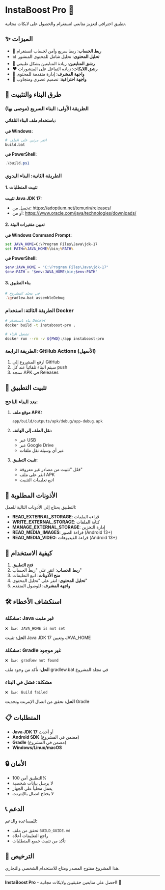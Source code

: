 # InstaBoost Pro 📱

تطبيق احترافي لتعزيز متابعي انستغرام والحصول على لايكات مجانية.

## ✨ الميزات

- 🔗 **ربط الحساب**: ربط سريع وآمن لحساب انستغرام
- 📊 **تحليل المحتوى**: تحليل شامل للمحتوى المنشور
- 👥 **رشق المتابعين**: زيادة المتابعين بشكل طبيعي
- ❤️ **رشق اللايكات**: زيادة التفاعل على المنشورات
- 🔐 **واجهة المشرف**: إدارة متقدمة للمحتوى
- 🎨 **واجهة احترافية**: تصميم عصري ومتجاوب

## 🚀 طرق البناء والتثبيت

### الطريقة الأولى: البناء السريع (موصى بها)

#### باستخدام ملف البناء التلقائي:

**في Windows:**
```bash
# انقر مرتين على الملف
build.bat
```

**في PowerShell:**
```powershell
.\build.ps1
```

### الطريقة الثانية: البناء اليدوي

#### 1. تثبيت المتطلبات

**تثبيت Java JDK 17:**
- تحميل من: https://adoptium.net/temurin/releases/
- أو من: https://www.oracle.com/java/technologies/downloads/

#### 2. تعيين متغيرات البيئة

**في Windows Command Prompt:**
```cmd
set JAVA_HOME=C:\Program Files\Java\jdk-17
set PATH=%JAVA_HOME%\bin;%PATH%
```

**في PowerShell:**
```powershell
$env:JAVA_HOME = "C:\Program Files\Java\jdk-17"
$env:PATH = "$env:JAVA_HOME\bin;$env:PATH"
```

#### 3. بناء التطبيق

```bash
# في مجلد المشروع
.\gradlew.bat assembleDebug
```

### الطريقة الثالثة: استخدام Docker

```bash
# بناء باستخدام Docker
docker build -t instaboost-pro .

# تشغيل البناء
docker run --rm -v ${PWD}:/app instaboost-pro
```

### الطريقة الرابعة: GitHub Actions (الأسهل)

1. ارفع المشروع إلى GitHub
2. سيتم البناء تلقائياً عند كل push
3. ستجد APK في Releases

## 📱 تثبيت التطبيق

### بعد البناء الناجح:

1. **موقع ملف APK:**
   ```
   app/build/outputs/apk/debug/app-debug.apk
   ```

2. **نقل الملف إلى الهاتف:**
   - عبر USB
   - عبر Google Drive
   - عبر أي وسيلة نقل ملفات

3. **تثبيت التطبيق:**
   - فعّل "تثبيت من مصادر غير معروفة"
   - انقر على ملف APK
   - اتبع تعليمات التثبيت

## 🔧 الأذونات المطلوبة

التطبيق يحتاج إلى الأذونات التالية للعمل:

- **READ_EXTERNAL_STORAGE**: قراءة الملفات
- **WRITE_EXTERNAL_STORAGE**: كتابة الملفات
- **MANAGE_EXTERNAL_STORAGE**: إدارة التخزين
- **READ_MEDIA_IMAGES**: قراءة الصور (Android 13+)
- **READ_MEDIA_VIDEO**: قراءة الفيديوهات (Android 13+)

## 🎯 كيفية الاستخدام

1. **فتح التطبيق**
2. **ربط الحساب**: انقر على "ربط الحساب"
3. **منح الأذونات**: اتبع التعليمات
4. **تحليل المحتوى**: انقر على "تحليل المحتوى"
5. **واجهة المشرف**: للوصول المتقدم

## 🛠️ استكشاف الأخطاء

### مشكلة: Java غير مثبت
```
❌ خطأ: JAVA_HOME is not set
```
**الحل:** تثبيت Java JDK 17 وتعيين JAVA_HOME

### مشكلة: Gradle غير موجود
```
❌ خطأ: gradlew not found
```
**الحل:** تأكد من وجود ملف gradlew.bat في مجلد المشروع

### مشكلة: فشل في البناء
```
❌ خطأ: Build failed
```
**الحل:** تحقق من اتصال الإنترنت وتحديث Gradle

## 📋 المتطلبات

- **Java JDK 17** أو أحدث
- **Android SDK** (مضمن في المشروع)
- **Gradle** (مضمن في المشروع)
- **Windows/Linux/macOS**

## 🔒 الأمان

- التطبيق آمن 100%
- لا يرسل بيانات شخصية
- يعمل محلياً على الجهاز
- لا يحتاج اتصال بالإنترنت

## 📞 الدعم

للمساعدة والدعم:
- تحقق من ملف `BUILD_GUIDE.md`
- راجع التعليمات أعلاه
- تأكد من تثبيت جميع المتطلبات

## 📄 الترخيص

هذا المشروع مفتوح المصدر ومتاح للاستخدام الشخصي والتجاري.

---

**InstaBoost Pro** - احصل على متابعين حقيقيين ولايكات مجانية! 🚀